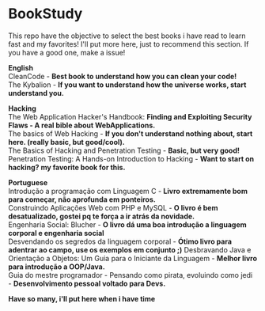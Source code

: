 # BookStudy
This repo have the objective to select the best books i have read to learn fast and my favorites! I'll put more here, just to recommend this section. If you have a good one, make a issue!

**English**  
CleanCode - **Best book to understand how you can clean your code!**  
The Kybalion - **If you want to understand how the universe works, start understand you.**
  
  
**Hacking**  
The Web Application Hacker's Handbook: **Finding and Exploiting Security Flaws  - A real bible about WebApplications.**  
The basics of Web Hacking - **If you don't understand nothing about, start here. (really basic, but good/cool).**  
The Basics of Hacking and Penetration Testing - **Basic, but very good!**  
Penetration Testing: A Hands-on Introduction to Hacking  - **Want to start on hacking? my favorite book for this.**  
  
  
**Portuguese**  
Introdução a programação com Linguagem C - **Livro extremamente bom para começar, não aprofunda em ponteiros.**  
Construindo Aplicações Web com PHP e MySQL - **O livro é bem desatualizado, gostei pq te força a ir atrás da novidade.**  
Engenharia Social: Blucher - **O livro dá uma boa introdução a linguagem corporal e engenharia social**  
Desvendando os segredos da linguagem corporal - **Ótimo livro para adentrar ao campo, use os exemplos em conjunto ;)**
Desbravando Java e Orientação a Objetos: Um Guia para o Iniciante da Linguagem - **Melhor livro para introdução a OOP/Java.**  
Guia do mestre programador - Pensando como pirata, evoluindo como jedi  - **Desenvolvimento pessoal voltado para Devs.**  
  
  
**Have so many, i'll put here when i have time**
